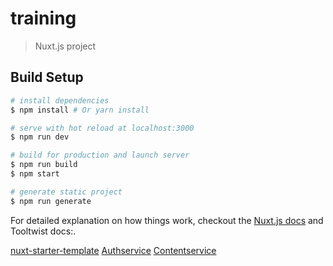 # training

> Nuxt.js project

## Build Setup

``` bash
# install dependencies
$ npm install # Or yarn install

# serve with hot reload at localhost:3000
$ npm run dev

# build for production and launch server
$ npm run build
$ npm start

# generate static project
$ npm run generate
```

For detailed explanation on how things work, checkout the [Nuxt.js docs](https://github.com/nuxt/nuxt.js) and Tooltwist docs:.

[nuxt-starter-template](https://github.com/tooltwist/nuxt-starter-template)
[Authservice](https://github.com/tooltwist/vue-authservice)
[Contentservice](https://github.com/tooltwist/vue-contentservice)
